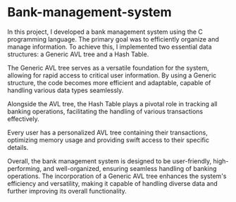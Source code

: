 # Bank-management-system
In this project, I developed a bank management system using the C programming language. The primary goal was to efficiently organize and manage information. To achieve this, I implemented two essential data structures: a Generic AVL tree and a Hash Table.

The Generic AVL tree serves as a versatile foundation for the system, allowing for rapid access to critical user information. By using a Generic structure, the code becomes more efficient and adaptable, capable of handling various data types seamlessly.

Alongside the AVL tree, the Hash Table plays a pivotal role in tracking all banking operations, facilitating the handling of various transactions effectively.

Every user has a personalized AVL tree containing their transactions, optimizing memory usage and providing swift access to their specific details.

Overall, the bank management system is designed to be user-friendly, high-performing, and well-organized, ensuring seamless handling of banking operations. The incorporation of a Generic AVL tree enhances the system's efficiency and versatility, making it capable of handling diverse data and further improving its overall functionality.
